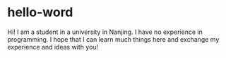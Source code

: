 # hello-word

Hi! I am a student in a university in Nanjing.
I have no experience in programming. I hope that I can learn much things here and exchange my experience and ideas with you!

